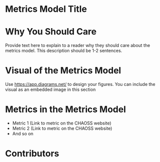 # Metrics Model Title

# Why You Should Care

Provide text here to explain to a reader why they should care about the metrics model. This description should be 1-2 sentences. 

# Visual of the Metrics Model
Use https://app.diagrams.net/ to design your figures. You can include the visual as an embedded image in this section 

# Metrics in the Metrics Model 
- Metric 1 (Link to metric on the CHAOSS website)
- Metric 2 (Link to metric on the CHAOSS website)
- And so on

# Contributors
